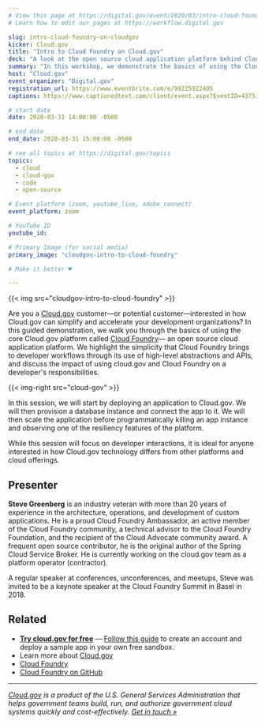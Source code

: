 ```yaml
---
# View this page at https://digital.gov/event/2020/03/intro-cloud-foundry-on-cloudgov
# Learn how to edit our pages at https://workflow.digital.gov

slug: intro-cloud-foundry-on-cloudgov
kicker: Cloud.gov
title: "Intro to Cloud Foundry on Cloud.gov"
deck: "A look at the open source cloud application platform behind Cloud.gov"
summary: "In this workshop, we demonstrate the basics of using the Cloud.gov platform as a developer."
host: "Cloud.gov"
event_organizer: "Digital.gov"
registration_url: https://www.eventbrite.com/e/99225922405
captions: https://www.captionedtext.com/client/event.aspx?EventID=4375326&CustomerID=321

# start date
date: 2020-03-31 14:00:00 -0500

# end date
end_date: 2020-03-31 15:00:00 -0500

# see all topics at https://digital.gov/topics
topics:
  - cloud
  - cloud-gov
  - code
  - open-source

# Event platform (zoom, youtube_live, adobe_connect)
event_platform: zoom

# YouTube ID
youtube_id:

# Primary Image (for social media)
primary_image: "cloudgov-intro-to-cloud-foundry"

# Make it better ♥

---
```



{{< img src="cloudgov-intro-to-cloud-foundry" >}}

Are you a [Cloud.gov](https://cloud.gov/) customer—or potential customer—interested in how Cloud.gov can simplify and accelerate your development organizations? In this guided demonstration, we walk you through the basics of using the core Cloud.gov platform called [Cloud Foundry](https://www.cloudfoundry.org/)— an open source cloud application platform. We highlight the simplicity that Cloud Foundry brings to developer workflows through its use of high-level abstractions and APIs, and discuss the impact of using cloud.gov and Cloud Foundry on a developer's responsibilities.

{{< img-right src="cloud-gov" >}}

In this session, we will start by deploying an application to Cloud.gov. We will then provision a database instance and connect the app to it. We will then scale the application before programmatically killing an app instance and observing one of the resiliency features of the platform.

While this session will focus on developer interactions, it is ideal for anyone interested in how Cloud.gov technology differs from other platforms and cloud offerings.

## Presenter

**Steve Greenberg** is an industry veteran with more than 20 years of experience in the architecture, operations, and development of custom applications. He is a proud Cloud Foundry Ambassador, an active member of the Cloud Foundry community, a technical advisor to the Cloud Foundry Foundation, and the recipient of the Cloud Advocate community award. A frequent open source contributor, he is the original author of the Spring Cloud Service Broker. He is currently working on the cloud.gov team as a platform operator (contractor).

A regular speaker at conferences, unconferences, and meetups, Steve was invited to be a keynote speaker at the Cloud Foundry Summit in Basel in 2018.


## Related

 - [**Try cloud.gov for free**](http://tutorials.cloudfoundry.org/trycf/) — [Follow this guide](http://tutorials.cloudfoundry.org/trycf/) to create an account and deploy a sample app in your own free sandbox.
 - Learn more about [Cloud.gov](https://cloud.gov/)
 - [Cloud Foundry](https://cloudfoundry.org)
 - [Cloud Foundry on GitHub](https://github.com/cloudfoundry)

 ---

 _[Cloud.gov](https://cloud.gov/) is a product of the U.S. General Services Administration that helps government teams build, run, and authorize government cloud systems quickly and cost-effectively. [Get in touch »](https://cloud.gov/docs/help/)_
